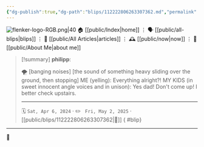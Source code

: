 ```yaml
---
{"dg-publish":true,"dg-path":"blips/112222806263307362.md","permalink":"/blips/112222806263307362/","title":"philipp on mastodon @ 2024-04-06","created":"2024-04-06T06:15:28","updated":"2025-05-02T08:50:44"}
---
```



<div class="transclusion internal-embed is-loaded"><div class="markdown-embed">




![flenker-logo-RGB.png|40](/img/user/attachments/flenker-logo-RGB.png)
🏠 [[public/Index\|home]]  ⋮ 🗣️ [[public/all-blips\|blips]] ⋮  📝 [[public/All Articles\|articles]]  ⋮ 🕰️ [[public/now\|now]] ⋮ 🪪 [[public/About Me\|about me]]


</div></div>


> [!summary] **philipp**:
>
> 🌪️ [banging noises]
> [the sound of something heavy sliding over the ground, then stopping]
> ME (yelling): Everything alright?!
> MY KIDS (in sweet innocent angle voices and in unison): Yes dad! Don't come up!
> I better check upstairs.
> - - -
>
> 🗓️ <code>Sat, Apr 6, 2024</code>  · ✏️ <code> Fri, May 2, 2025</code>  · [[public/blips/112222806263307362\|🔗]]
{ #blip}


- - -

 👾
